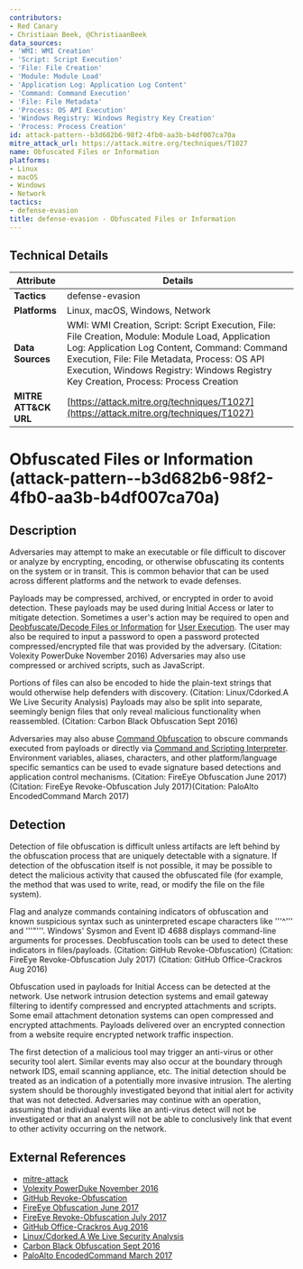 ```yaml
---
contributors:
- Red Canary
- Christiaan Beek, @ChristiaanBeek
data_sources:
- 'WMI: WMI Creation'
- 'Script: Script Execution'
- 'File: File Creation'
- 'Module: Module Load'
- 'Application Log: Application Log Content'
- 'Command: Command Execution'
- 'File: File Metadata'
- 'Process: OS API Execution'
- 'Windows Registry: Windows Registry Key Creation'
- 'Process: Process Creation'
id: attack-pattern--b3d682b6-98f2-4fb0-aa3b-b4df007ca70a
mitre_attack_url: https://attack.mitre.org/techniques/T1027
name: Obfuscated Files or Information
platforms:
- Linux
- macOS
- Windows
- Network
tactics:
- defense-evasion
title: defense-evasion - Obfuscated Files or Information
---
```


## Technical Details

| Attribute | Details |
|-----------|----------|
| **Tactics** | defense-evasion |
| **Platforms** | Linux, macOS, Windows, Network |
| **Data Sources** | WMI: WMI Creation, Script: Script Execution, File: File Creation, Module: Module Load, Application Log: Application Log Content, Command: Command Execution, File: File Metadata, Process: OS API Execution, Windows Registry: Windows Registry Key Creation, Process: Process Creation |
| **MITRE ATT&CK URL** | [https://attack.mitre.org/techniques/T1027](https://attack.mitre.org/techniques/T1027) |

# Obfuscated Files or Information (attack-pattern--b3d682b6-98f2-4fb0-aa3b-b4df007ca70a)

## Description
Adversaries may attempt to make an executable or file difficult to discover or analyze by encrypting, encoding, or otherwise obfuscating its contents on the system or in transit. This is common behavior that can be used across different platforms and the network to evade defenses. 

Payloads may be compressed, archived, or encrypted in order to avoid detection. These payloads may be used during Initial Access or later to mitigate detection. Sometimes a user's action may be required to open and [Deobfuscate/Decode Files or Information](https://attack.mitre.org/techniques/T1140) for [User Execution](https://attack.mitre.org/techniques/T1204). The user may also be required to input a password to open a password protected compressed/encrypted file that was provided by the adversary. (Citation: Volexity PowerDuke November 2016) Adversaries may also use compressed or archived scripts, such as JavaScript. 

Portions of files can also be encoded to hide the plain-text strings that would otherwise help defenders with discovery. (Citation: Linux/Cdorked.A We Live Security Analysis) Payloads may also be split into separate, seemingly benign files that only reveal malicious functionality when reassembled. (Citation: Carbon Black Obfuscation Sept 2016)

Adversaries may also abuse [Command Obfuscation](https://attack.mitre.org/techniques/T1027/010) to obscure commands executed from payloads or directly via [Command and Scripting Interpreter](https://attack.mitre.org/techniques/T1059). Environment variables, aliases, characters, and other platform/language specific semantics can be used to evade signature based detections and application control mechanisms. (Citation: FireEye Obfuscation June 2017) (Citation: FireEye Revoke-Obfuscation July 2017)(Citation: PaloAlto EncodedCommand March 2017) 

## Detection
Detection of file obfuscation is difficult unless artifacts are left behind by the obfuscation process that are uniquely detectable with a signature. If detection of the obfuscation itself is not possible, it may be possible to detect the malicious activity that caused the obfuscated file (for example, the method that was used to write, read, or modify the file on the file system). 

Flag and analyze commands containing indicators of obfuscation and known suspicious syntax such as uninterpreted escape characters like '''^''' and '''"'''. Windows' Sysmon and Event ID 4688 displays command-line arguments for processes. Deobfuscation tools can be used to detect these indicators in files/payloads. (Citation: GitHub Revoke-Obfuscation) (Citation: FireEye Revoke-Obfuscation July 2017) (Citation: GitHub Office-Crackros Aug 2016) 

Obfuscation used in payloads for Initial Access can be detected at the network. Use network intrusion detection systems and email gateway filtering to identify compressed and encrypted attachments and scripts. Some email attachment detonation systems can open compressed and encrypted attachments. Payloads delivered over an encrypted connection from a website require encrypted network traffic inspection. 

The first detection of a malicious tool may trigger an anti-virus or other security tool alert. Similar events may also occur at the boundary through network IDS, email scanning appliance, etc. The initial detection should be treated as an indication of a potentially more invasive intrusion. The alerting system should be thoroughly investigated beyond that initial alert for activity that was not detected. Adversaries may continue with an operation, assuming that individual events like an anti-virus detect will not be investigated or that an analyst will not be able to conclusively link that event to other activity occurring on the network. 

## External References
- [mitre-attack](https://attack.mitre.org/techniques/T1027)
- [Volexity PowerDuke November 2016](https://www.volexity.com/blog/2016/11/09/powerduke-post-election-spear-phishing-campaigns-targeting-think-tanks-and-ngos/)
- [GitHub Revoke-Obfuscation](https://github.com/danielbohannon/Revoke-Obfuscation)
- [FireEye Obfuscation June 2017](https://web.archive.org/web/20170923102302/https://www.fireeye.com/blog/threat-research/2017/06/obfuscation-in-the-wild.html)
- [FireEye Revoke-Obfuscation July 2017](https://www.fireeye.com/content/dam/fireeye-www/blog/pdfs/revoke-obfuscation-report.pdf)
- [GitHub Office-Crackros Aug 2016](https://github.com/itsreallynick/office-crackros)
- [Linux/Cdorked.A We Live Security Analysis](https://www.welivesecurity.com/2013/04/26/linuxcdorked-new-apache-backdoor-in-the-wild-serves-blackhole/)
- [Carbon Black Obfuscation Sept 2016](https://www.carbonblack.com/2016/09/23/security-advisory-variants-well-known-adware-families-discovered-include-sophisticated-obfuscation-techniques-previously-associated-nation-state-attacks/)
- [PaloAlto EncodedCommand March 2017](https://researchcenter.paloaltonetworks.com/2017/03/unit42-pulling-back-the-curtains-on-encodedcommand-powershell-attacks/)
